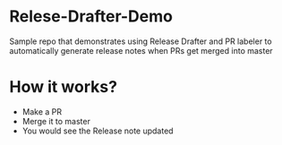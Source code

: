 # Relese-Drafter-Demo

Sample repo that demonstrates using Release Drafter and PR labeler to automatically generate release notes when PRs get merged into master

# How it works?
- Make a PR
- Merge it to master
- You would see the Release note updated
